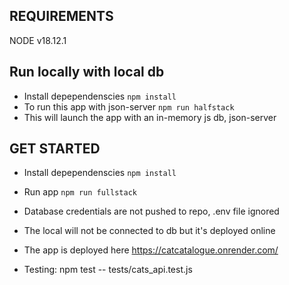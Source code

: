## REQUIREMENTS
NODE v18.12.1

## Run locally with local db
* Install depependenscies `npm install`
* To run this app with json-server `npm run halfstack`
* This will launch the app with an in-memory js db, json-server

## GET STARTED
* Install depependenscies `npm install`
* Run app `npm run fullstack`
* Database credentials are not pushed to repo, .env file ignored
* The local will not be connected to db but it's deployed online
* The app is deployed here https://catcatalogue.onrender.com/

* Testing: npm test -- tests/cats_api.test.js